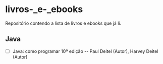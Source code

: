 # livros-_e-_ebooks
Repositório contendo a lista de livros e ebooks que já li.

## Java 


- [ ] Java: como programar 10º edição -- Paul Deitel (Autor), Harvey Deitel (Autor) 
